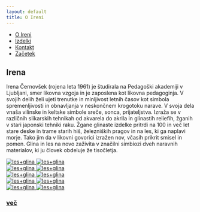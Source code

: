```yaml
---
layout: default
title: O Ireni
---
```

<div class="container-fluid">
       <nav class="col-xs-12 col-sm-12 col-md-6 pull-right">
            <ul class="row">
                <a href="{{ site.baseurl }}{{ post.url }}/si/o-ireni"><li class="col-xs-6 col-sm-4 col-md-3 top">O Ireni</li></a>
                <a href="{{ site.baseurl }}{{ post.url }}/si/izdelki"><li class="col-xs-6 col-sm-4 col-md-3 top">Izdelki</li></a>
                <a href="{{ site.baseurl }}{{ post.url }}/si/kontakt"><li class="col-xs-6 col-sm-4 col-md-3 top">Kontakt</li></a>
                <a href="{{ site.baseurl }}{{ post.url }}/"><li class="col-xs-6 col-sm-4 col-md-3 top">Začetek</li></a>
            </ul>
        </nav> 
    </div>
<div class="container-fluid">
    <div class="cover-o-ireni">
        <h2 class="naslov">Irena</h2>
        <div class="opis">
           <p class="tekst text-center">
            Irena Černovšek (rojena leta 1961)
            je študirala na Pedagoški akademiji v
            Ljubljani, smer likovna vzgoja in je zaposlena
            kot likovna pedagoginja.
            V svojih delih želi ujeti trenutke
            in minljivost letnih časov kot 
            simbola spremenljivosti in obnavljanja
            v neskončnem krogotoku narave. 
            V svoja dela vnaša vilinske in 
            keltske simbole sreče, sonca, prijateljstva.
            Izraža se v različnih slikarskih tehnikah
            od akvarela do akrila in glinastih reliefih, 
            žganih v stari japonski tehniki raku.
            Žgane glinaste izdelke pritrdi na 100 
            in več let stare deske in trame starih
            hiš, železniških pragov in na les,
            ki ga naplavi morje. 
            Tako jim da v likovni govorici
            izražen nov, včasih prikrit smisel
            in pomen. 
            Glina in les na novo zaživita v 
            značilni simbiozi dveh naravnih 
            materialov, ki ju človek obdeluje 
            že tisočletja.
            </p>
        </div>
        <div class="row">
            <div class="col-md-2 col-sm-3 col-xs-4">
                <a href="#img1">
                   <img src="{{ site.baseurl }}{{ post.url }}/assets/images/atelje/DSC_7889-s.jpg" alt="les+glina"/>
                </a>
                 <a href="#_" class="lightbox zoom" id="img1">
                   <img src="{{ site.baseurl }}{{ post.url }}/assets/images/atelje/DSC_7889-s.jpg" alt="les+glina"/>
                </a>
            </div>
            <div class="col-md-2 col-sm-3 col-xs-4">
                <a href="#img2">
                    <img src="{{ site.baseurl }}{{ post.url }}/assets/images/atelje/DSC_7888-s.jpg" alt="les+glina"/>
                </a>
                <a href="#_" class="lightbox zoom" id="img2">
                    <img src="{{ site.baseurl }}{{ post.url }}/assets/images/atelje/DSC_7888-s.jpg" alt="les+glina"/>
                </a>
            </div>
            <div class="col-md-2 col-sm-3 col-xs-4">
                <a href="#img3">
                    <img src="{{ site.baseurl }}{{ post.url }}/assets/images/atelje/DSC_7905-s.jpg" alt="les+glina"/>
                </a>
                <a href="#_" class="lightbox zoom" id="img3">
                    <img src="{{ site.baseurl }}{{ post.url }}/assets/images/atelje/DSC_7905-s.jpg" alt="les+glina"/>
                </a>
            </div>
            <div class="col-md-2 col-sm-3 col-xs-4">
                <a href="#img6">
                    <img src="{{ site.baseurl }}{{ post.url }}/assets/images/atelje/DSC_7886-s.jpg" alt="les+glina"/>
                </a>
                <a href="#_" class="lightbox zoom" id="img6">
                    <img src="{{ site.baseurl }}{{ post.url }}/assets/images/atelje/DSC_7886-s.jpg" alt="les+glina"/>
                </a>
            </div>
            <div class="col-md-2 col-sm-3 col-xs-4">
                <a href="#img4">
                    <img src="{{ site.baseurl }}{{ post.url }}/assets/images/atelje/DSC_7917-s.jpg" alt="les+glina"/>
                </a>
                <a href="#_" class="lightbox zoom" id="img4">
                    <img src="{{ site.baseurl }}{{ post.url }}/assets/images/atelje/DSC_7917-s.jpg" alt="les+glina"/>
                </a>
            </div>
            <div class="col-md-2 col-sm-3 col-xs-4 tabs">
             <div class="tabs-thumb">
                 <a href="{{ site.baseurl }}{{ post.url }}/si/kontakt">
                    <h3 class="tabs-link ">
                    več
                    </h3>
                 </a>
             </div>
        </div>
    </div>    
</div>

